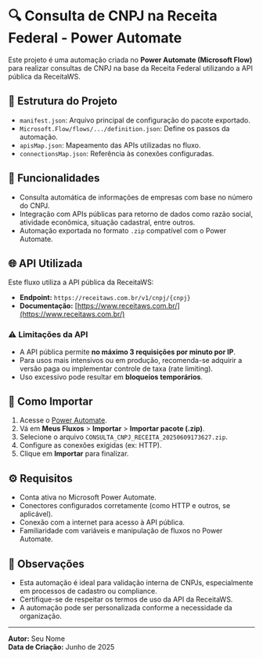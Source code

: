 
# 🔍 Consulta de CNPJ na Receita Federal - Power Automate

Este projeto é uma automação criada no **Power Automate (Microsoft Flow)** para realizar consultas de CNPJ na base da Receita Federal utilizando a API pública da ReceitaWS.

## 📁 Estrutura do Projeto

- `manifest.json`: Arquivo principal de configuração do pacote exportado.
- `Microsoft.Flow/flows/.../definition.json`: Define os passos da automação.
- `apisMap.json`: Mapeamento das APIs utilizadas no fluxo.
- `connectionsMap.json`: Referência às conexões configuradas.

## 🚀 Funcionalidades

- Consulta automática de informações de empresas com base no número do CNPJ.
- Integração com APIs públicas para retorno de dados como razão social, atividade econômica, situação cadastral, entre outros.
- Automação exportada no formato `.zip` compatível com o Power Automate.

## 🌐 API Utilizada

Este fluxo utiliza a API pública da ReceitaWS:

- **Endpoint:** `https://receitaws.com.br/v1/cnpj/{cnpj}`
- **Documentação:** [https://www.receitaws.com.br/](https://www.receitaws.com.br/)

### ⚠️ Limitações da API

- A API pública permite **no máximo 3 requisições por minuto por IP**.
- Para usos mais intensivos ou em produção, recomenda-se adquirir a versão paga ou implementar controle de taxa (rate limiting).
- Uso excessivo pode resultar em **bloqueios temporários**.

## 🔧 Como Importar

1. Acesse o [Power Automate](https://flow.microsoft.com).
2. Vá em **Meus Fluxos** > **Importar** > **Importar pacote (.zip)**.
3. Selecione o arquivo `CONSULTA_CNPJ_RECEITA_20250609173627.zip`.
4. Configure as conexões exigidas (ex: HTTP).
5. Clique em **Importar** para finalizar.

## ⚙️ Requisitos

- Conta ativa no Microsoft Power Automate.
- Conectores configurados corretamente (como HTTP e outros, se aplicável).
- Conexão com a internet para acesso à API pública.
- Familiaridade com variáveis e manipulação de fluxos no Power Automate.

## 📌 Observações

- Esta automação é ideal para validação interna de CNPJs, especialmente em processos de cadastro ou compliance.
- Certifique-se de respeitar os termos de uso da API da ReceitaWS.
- A automação pode ser personalizada conforme a necessidade da organização.

---

**Autor:** Seu Nome  
**Data de Criação:** Junho de 2025  
